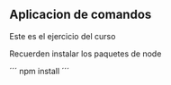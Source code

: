 ## Aplicacion de comandos

Este es el ejercicio del curso


Recuerden instalar los paquetes de node

´´´
npm install
´´´